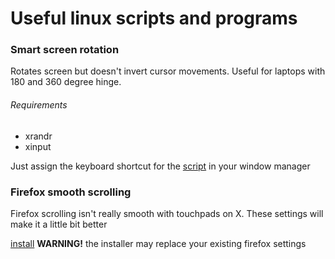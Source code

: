 # Useful linux scripts and programs


### Smart screen rotation
Rotates screen but doesn't invert cursor movements. Useful for laptops with 180 and 360 degree hinge. 

###### Requirements
* xrandr
* xinput

Just assign the keyboard shortcut for the [script](../master/rotate-screen-180/rotate-screen.sh) in your window manager


### Firefox smooth scrolling
Firefox scrolling isn't really smooth with touchpads on X. These settings will make it a little bit better

[install](../master/firefox-smooth-scrolling/install.sh)
**WARNING!** the installer may replace your existing firefox settings
